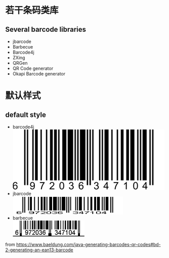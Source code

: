 # 若干条码类库
## Several barcode libraries
* jbarcode
* Barbecue
* Barcode4j
* ZXing
* QRGen
* QR Code generator
* Okapi Barcode generator

# 默认样式
## default style

* barcode4j  
![sample](/src/main/java/cn/gcheng/images/ean13_barcode4j.png)
* jbarcode  
  ![sample](/src/main/java/cn/gcheng/images/ean13_jbarcode.png)
* barbecue  
  ![sample](/src/main/java/cn/gcheng/images/ean13_barbecue.png)

from https://www.baeldung.com/java-generating-barcodes-qr-codes#bd-2-generating-an-ean13-barcode